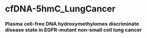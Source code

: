 # cfDNA-5hmC_LungCancer
### Plasma cell-free DNA hydroxymethylomes discriminate disease state in EGFR-mutant non-small cell lung cancer
